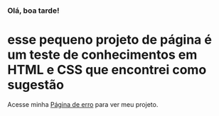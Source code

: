 ### Olá, boa tarde!
# esse pequeno projeto de página é um teste de conhecimentos em HTML e CSS que encontrei como sugestão
Acesse minha [Página de erro](https://beatrizmoraes01.github.io/pagina_de_erro/) para ver meu projeto.

